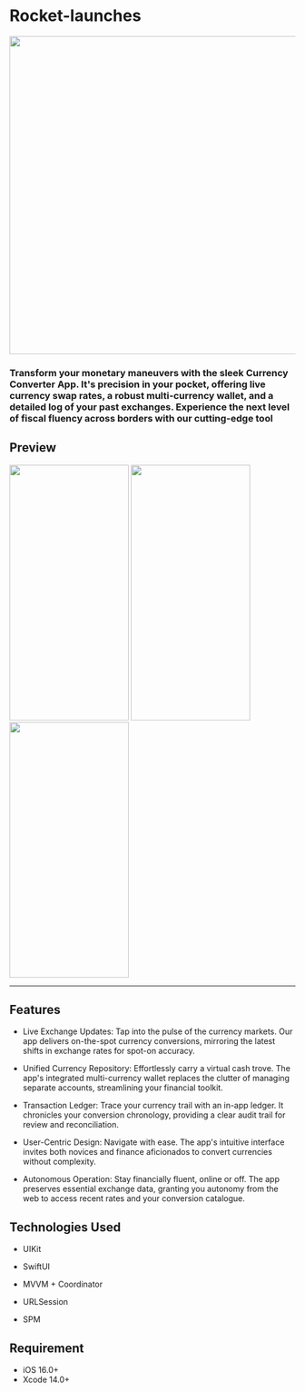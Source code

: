 # Rocket-launches

<img src="https://github.com/VahDar/CurrencyConverterApp/assets/118889967/3b738f36-ad86-4942-91ff-ff66357b486c" width="920" height="560">

### Transform your monetary maneuvers with the sleek Currency Converter App. It's precision in your pocket, offering live currency swap rates, a robust multi-currency wallet, and a detailed log of your past exchanges. Experience the next level of fiscal fluency across borders with our cutting-edge tool

## Preview

<img src="https://github.com/VahDar/CurrencyConverterApp/assets/118889967/4c1d8d6c-45e0-4edd-a3ba-65df1ad9068f" width="210" height="450">
<img src="https://github.com/VahDar/CurrencyConverterApp/assets/118889967/1e365bdb-4658-41f5-b47b-354874c2bce2" width="210" height="450">
<img src="https://github.com/VahDar/CurrencyConverterApp/assets/118889967/d6f8a612-b8a0-467f-8e9e-42c11e1b5aee" width="210" height="450">

---


## Features

* Live Exchange Updates: Tap into the pulse of the currency markets. Our app delivers on-the-spot currency conversions, mirroring the latest shifts in exchange rates for spot-on accuracy.

* Unified Currency Repository: Effortlessly carry a virtual cash trove. The app's integrated multi-currency wallet replaces the clutter of managing separate accounts, streamlining your financial toolkit.

* Transaction Ledger: Trace your currency trail with an in-app ledger. It chronicles your conversion chronology, providing a clear audit trail for review and reconciliation.

* User-Centric Design: Navigate with ease. The app's intuitive interface invites both novices and finance aficionados to convert currencies without complexity.

* Autonomous Operation: Stay financially fluent, online or off. The app preserves essential exchange data, granting you autonomy from the web to access recent rates and your conversion catalogue.


## Technologies Used

- UIKit

- SwiftUI

- MVVM + Coordinator

- URLSession

- SPM


## Requirement

- iOS 16.0+
- Xcode 14.0+
